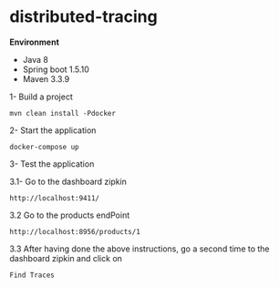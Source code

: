 # distributed-tracing

**Environment**

* Java 8
* Spring boot 1.5.10
* Maven 3.3.9

1- Build a project 

    mvn clean install -Pdocker
    
2- Start the application 

    docker-compose up 
    
3- Test the application 

3.1- Go to the dashboard zipkin

    http://localhost:9411/
    
3.2 Go to the products endPoint 

    http://localhost:8956/products/1
    
3.3 After having done the above instructions, 
go a second time to the dashboard zipkin and click on 

    Find Traces
